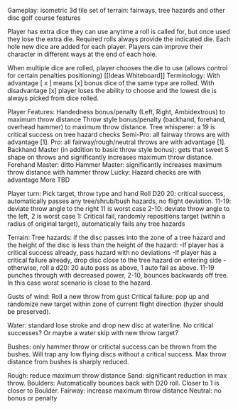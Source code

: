 Gameplay: isometric 3d tile set of terrain:  fairways, tree hazards and other disc golf course features

Player has extra dice they can use anytime a roll is called for, but once used they lose the extra die. Required rolls always provide the indicated die. Each hole new dice are added for each player. Players can improve their character in different ways at the end of each hole. 

When multiple dice are rolled, player chooses the die to use (allows control for certain penalties positioning)
[[Ideas Whiteboard]]
Terminology:
With advantage \[ x \] means \[x\] bonus dice of the same type are rolled.
With disadvantage \[x\]  player loses the ability to choose and the lowest die is always picked from dice rolled.

Player Features:
Handedness bonus/penalty (Left, Right, Ambidextrous) to maximum throw distance 
Throw style bonus/penalty (backhand, forehand, overhead hammer) to maximum throw distance.
Tree whisperer: a 19 is critical success on tree hazard checks
Semi-Pro: all fairway throws are with advantage \[1\]. 
Pro: all fairway/rough/neutral throws are with advantage \[1\].
Backhand Master (in addition to basic throw style bonus): gets that sweet S shape on throws and significantly increases maximum throw distance.
Forehand Master: ditto
Hammer Master: significantly increases maximum throw distance with hammer throw 
Lucky: Hazard checks are with advantage 
More TBD


Player turn:
Pick target, throw type and hand
Roll D20
20: critical success, automatically passes any tree/shrub/bush hazards, no flight deviation.
11-19: deviate throw angle to the right 11 is worst case
2-10: deviate throw angle to the left, 2 is worst case
1: Critical fail, randomly repositions target (within a radius of original target), automatically fails any tree hazards

Terrain:
Tree hazards: if the disc passes into the zone of a tree hazard and the height of the disc is less than the height of the hazard:
-If player has a critical success already, pass hazard with no deviations
-If player has a critical failure already, drop disc close to the tree hazard on entering side
-otherwise, roll a d20: 20 auto pass as above, 1 auto fail as above. 11-19 punches through with decreased power, 2-10, bounces backwards off tree. In this case worst scenario is close to the hazard.

Gusts of wind:
Roll a new throw from gust
Critical failure: pop up and randomize new target within zone of current flight direction (hyzer should be preserved).

Water: standard lose stroke and drop new disc at waterline. No critical successes? Or maybe a water skip with new throw target?

Bushes: only hammer throw or critictal success can be thrown from the bushes. Will trap any low flying discs without a critical success. Max throw distance from bushes is sharply reduced.

Rough: reduce maximum throw distance
Sand: significant reduction in max throw.
Boulders: Automatically bounces back with D20 roll. Closer to 1 is closer to Boulder.
Fairway: increase maximum throw distance
Neutral: no bonus or penalty